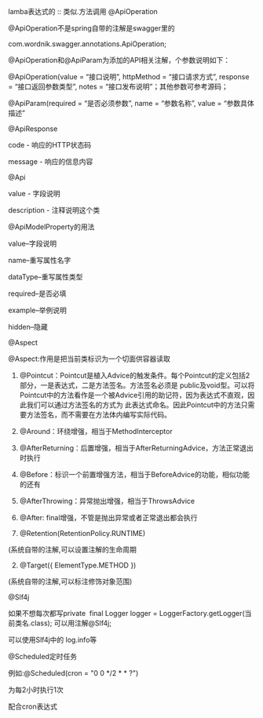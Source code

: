 lamba表达式的 :: 类似.方法调用
@ApiOperation

@ApiOperation不是spring自带的注解是swagger里的

com.wordnik.swagger.annotations.ApiOperation;

@ApiOperation和@ApiParam为添加的API相关注解，个参数说明如下：

@ApiOperation(value = “接口说明”, httpMethod = “接口请求方式”, response = “接口返回参数类型”, notes = “接口发布说明”；其他参数可参考源码；

@ApiParam(required = “是否必须参数”, name = “参数名称”, value = “参数具体描述”

@ApiResponse

code - 响应的HTTP状态码

message - 响应的信息内容

@Api

value - 字段说明

description - 注释说明这个类

@ApiModelProperty的用法   

value–字段说明 

name–重写属性名字 

dataType–重写属性类型 

required–是否必填 

example–举例说明 

hidden–隐藏

  

@Aspect

@Aspect:作用是把当前类标识为一个切面供容器读取

1.  @Pointcut：Pointcut是植入Advice的触发条件。每个Pointcut的定义包括2部分，一是表达式，二是方法签名。方法签名必须是 public及void型。可以将Pointcut中的方法看作是一个被Advice引用的助记符，因为表达式不直观，因此我们可以通过方法签名的方式为 此表达式命名。因此Pointcut中的方法只需要方法签名，而不需要在方法体内编写实际代码。
2.  @Around：环绕增强，相当于MethodInterceptor
3.  @AfterReturning：后置增强，相当于AfterReturningAdvice，方法正常退出时执行
4.  @Before：标识一个前置增强方法，相当于BeforeAdvice的功能，相似功能的还有
5.  @AfterThrowing：异常抛出增强，相当于ThrowsAdvice
6.  @After: final增强，不管是抛出异常或者正常退出都会执行

1.  @Retention(RetentionPolicy.RUNTIME)

(系统自带的注解,可以设置注解的生命周期

2.  @Target({ ElementType.METHOD })

(系统自带的注解,可以标注修饰对象范围)

  

@Slf4j

如果不想每次都写private  final Logger logger = LoggerFactory.getLogger(当前类名.class); 可以用注解@Slf4j;

可以使用Slf4j中的 log.info等

  

@Scheduled定时任务

例如:@Scheduled(cron = "0 0 */2 * * ?")

为每2小时执行1次

配合cron表达式